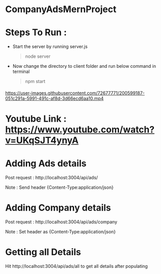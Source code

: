 # CompanyAdsMernProject

# Steps To Run :

* Start the server by running server.js

  > node server
  
* Now change the directory to client folder and run below command in terminal

  > npm start
  
 ####

https://user-images.githubusercontent.com/72677771/200599187-051c291a-5991-491c-af8d-3d66ecd6aa10.mp4

 #### 
 
# Youtube Link : https://www.youtube.com/watch?v=UKqSJT4ynyA


# Adding Ads details 

Post request : http://localhost:3004/api/ads/

Note : Send header {Content-Type:application/json}

# Adding Company details

Post request : http://localhost:3004/api/ads/company

Note : Set header as {Content-Type:application/json}

# Getting all Details

Hit http://localhost:3004/api/ads/all to get all details after populating
